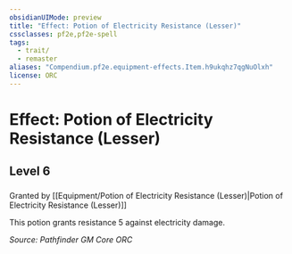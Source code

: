 ```yaml
---
obsidianUIMode: preview
title: "Effect: Potion of Electricity Resistance (Lesser)"
cssclasses: pf2e,pf2e-spell
tags:
  - trait/
  - remaster
aliases: "Compendium.pf2e.equipment-effects.Item.h9ukqhz7qgNuOlxh"
license: ORC
---
```

# Effect: Potion of Electricity Resistance (Lesser)
## Level 6
### 






Granted by [[Equipment/Potion of Electricity Resistance (Lesser)|Potion of Electricity Resistance (Lesser)]]

This potion grants resistance 5 against electricity damage.

*Source: Pathfinder GM Core*
*ORC*